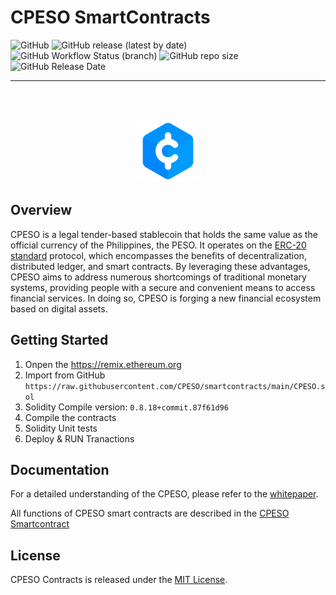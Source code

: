 # CPESO SmartContracts

![GitHub](https://img.shields.io/github/license/CPESO/smartcontracts?color=green) 
![GitHub release (latest by date)](https://img.shields.io/github/v/release/CPESO/smartcontracts)
![GitHub Workflow Status (branch)](https://img.shields.io/github/actions/workflow/status/CPESO/smartcontracts/publish-release.yml)
![GitHub repo size](https://img.shields.io/github/repo-size/CPESO/smartcontracts)
![GitHub Release Date](https://img.shields.io/github/release-date/CPESO/smartcontracts)

----

<br><br>

<p align="center">
  <a href="https://cpeso.ph/cpeso_whitepaper_en_v1.0.pdf">
  <img src="CPESO.svg" width="100" title="CPESO LOGO">
  </a>
</p>

## Overview

CPESO is a legal tender-based stablecoin that holds the same value as the official
currency of the Philippines, the PESO. It operates on the [ERC-20 standard](https://eips.ethereum.org/EIPS/eip-20) protocol, which
encompasses the benefits of decentralization, distributed ledger, and smart
contracts. By leveraging these advantages, CPESO aims to address numerous
shortcomings of traditional monetary systems, providing people with a secure
and convenient means to access financial services. In doing so, CPESO is forging a
new financial ecosystem based on digital assets.

## Getting Started

1. Onpen the <https://remix.ethereum.org>
2. Import from GitHub `https://raw.githubusercontent.com/CPESO/smartcontracts/main/CPESO.sol`
3. Solidity Compile version: `0.8.18+commit.87f61d96`
3. Compile the contracts
4. Solidity Unit tests
5. Deploy & RUN Tranactions

## Documentation

For a detailed understanding of the CPESO, please refer to the [whitepaper](https://cpeso.ph/cpeso_whitepaper_en_v1.0.pdf).

All functions of CPESO smart contracts are described in the [CPESO Smartcontract](https://github.com/CPESO/smartcontracts)

## License

CPESO Contracts is released under the [MIT License](./LICENSE.md).

<!-- 
----

 <div style="padding: 16px;">
   <a href="https://cpesho.ph/Audit_Report.pdf" target="_blank">
       <img src="https://hacken.io/wp-content/uploads/2023/01/SCAudit-badge.svg" alt="Proofed by Hacken - Smart contract audit" style="width: 200px;background:white">
   </a>
</div> 

----
--> 
